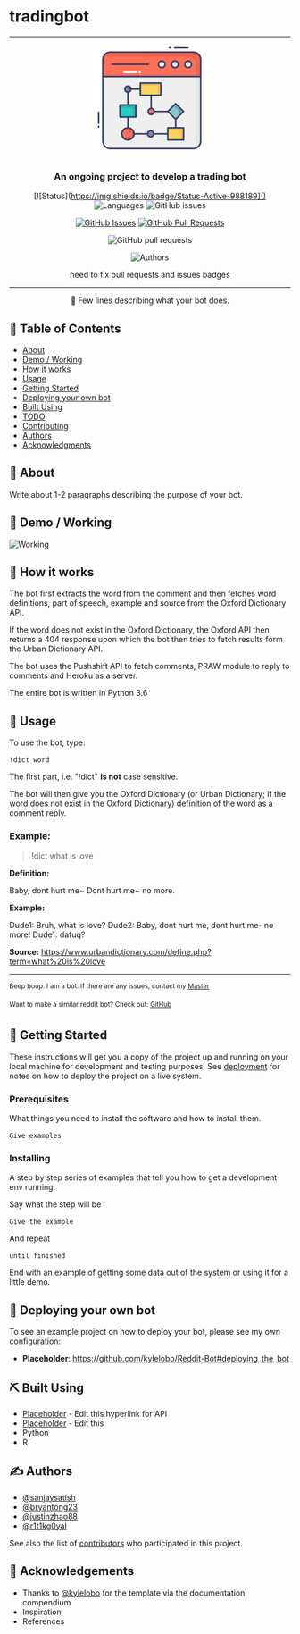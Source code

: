# tradingbot
---

<p align="center">
  <a href="" rel="noopener">
 <img width=200px height=200px src="https://github.com/sanjaysatish/tradingbot/blob/main/web-browser.png" alt="Bot logo"></a>
</p>


<h3 align="center">An ongoing project to develop a trading bot</h3>

<div align="center">

  [![Status](https://img.shields.io/badge/Status-Active-988189]()
  ![Languages](https://img.shields.io/badge/Languages-R%2C%20Python-8CBEB2)
  ![GitHub issues](https://img.shields.io/github/issues/sanjaysatish/tradingbot?color=f2ebbf&logoColor=f2ebbf)
  
  [![GitHub Issues](https://img.shields.io/github/issues/kylelobo/The-Documentation-Compendium.svg)](https://github.com/sanjaysatish/tradingbot/issues)
  [![GitHub Pull Requests](https://img.shields.io/github/issues-pr/kylelobo/The-Documentation-Compendium.svg)](https://github.com/sanjaysatish/tradingbot/pulls)
  
  ![GitHub pull requests](https://img.shields.io/github/issues-pr/sanjaysatish/tradingbot?color=F3b562)
  
  ![Authors](https://img.shields.io/badge/Authors-%40sanjaysatish%2C%20%40bryantong23%2C%20%40justinzhao88%2C%20and%20%40r1t1kg0yal-F06060?style=for-the-badge&logo=appveyor?)

need to fix pull requests and issues badges

</div>

---

<p align="center"> 🤖 Few lines describing what your bot does.
    <br> 
</p>

## 📝 Table of Contents
+ [About](#about)
+ [Demo / Working](#demo)
+ [How it works](#working)
+ [Usage](#usage)
+ [Getting Started](#getting_started)
+ [Deploying your own bot](#deployment)
+ [Built Using](#built_using)
+ [TODO](../TODO.md)
+ [Contributing](../CONTRIBUTING.md)
+ [Authors](#authors)
+ [Acknowledgments](#acknowledgement)

## 🧐 About <a name = "about"></a>
Write about 1-2 paragraphs describing the purpose of your bot.

## 🎥 Demo / Working <a name = "demo"></a>
![Working](https://media.giphy.com/media/20NLMBm0BkUOwNljwv/giphy.gif)

## 💭 How it works <a name = "working"></a>

The bot first extracts the word from the comment and then fetches word definitions, part of speech, example and source from the Oxford Dictionary API.

If the word does not exist in the Oxford Dictionary, the Oxford API then returns a 404 response upon which the bot then tries to fetch results form the Urban Dictionary API.

The bot uses the Pushshift API to fetch comments, PRAW module to reply to comments and Heroku as a server.

The entire bot is written in Python 3.6

## 🎈 Usage <a name = "usage"></a>

To use the bot, type:
```
!dict word
```
The first part, i.e. "!dict" **is not** case sensitive.

The bot will then give you the Oxford Dictionary (or Urban Dictionary; if the word does not exist in the Oxford Dictionary) definition of the word as a comment reply.

### Example:

> !dict what is love

**Definition:**

Baby, dont hurt me~
Dont hurt me~ no more.

**Example:**

Dude1: Bruh, what is love?
Dude2: Baby, dont hurt me, dont hurt me- no more!
Dude1: dafuq?

**Source:** https://www.urbandictionary.com/define.php?term=what%20is%20love

---

<sup>Beep boop. I am a bot. If there are any issues, contact my [Master](https://www.reddit.com/message/compose/?to=PositivePlayer1&subject=/u/Wordbook_Bot)</sup>

<sup>Want to make a similar reddit bot? Check out: [GitHub](https://github.com/kylelobo/Reddit-Bot)</sup>

## 🏁 Getting Started <a name = "getting_started"></a>
These instructions will get you a copy of the project up and running on your local machine for development and testing purposes. See [deployment](#deployment) for notes on how to deploy the project on a live system.

### Prerequisites

What things you need to install the software and how to install them.

```
Give examples
```

### Installing

A step by step series of examples that tell you how to get a development env running.

Say what the step will be

```
Give the example
```

And repeat

```
until finished
```

End with an example of getting some data out of the system or using it for a little demo.

## 🚀 Deploying your own bot <a name = "deployment"></a>
To see an example project on how to deploy your bot, please see my own configuration:

+ **Placeholder**: https://github.com/kylelobo/Reddit-Bot#deploying_the_bot

## ⛏️ Built Using <a name = "built_using"></a>
+ [Placeholder](https://praw.readthedocs.io/en/latest/) - Edit this hyperlink for API
+ [Placeholder](https://www.heroku.com/) - Edit this 
+ Python
+ R

## ✍️ Authors <a name = "authors"></a>
+ [@sanjaysatish](https://github.com/sanjaysatish) 
+ [@bryantong23](https://github.com/bryantong23) 
+ [@justinzhao88](https://github.com/justinzhao88) 
+ [@r1t1kg0yal](https://github.com/r1t1kg0yal) 

See also the list of [contributors](https://github.com/sanjaysatish/tradingbot/contributors) who participated in this project.

## 🎉 Acknowledgements <a name = "acknowledgement"></a>
+ Thanks to [@kylelobo](https://github.com/kylelobo) for the template via the documentation compendium
+ Inspiration
+ References
